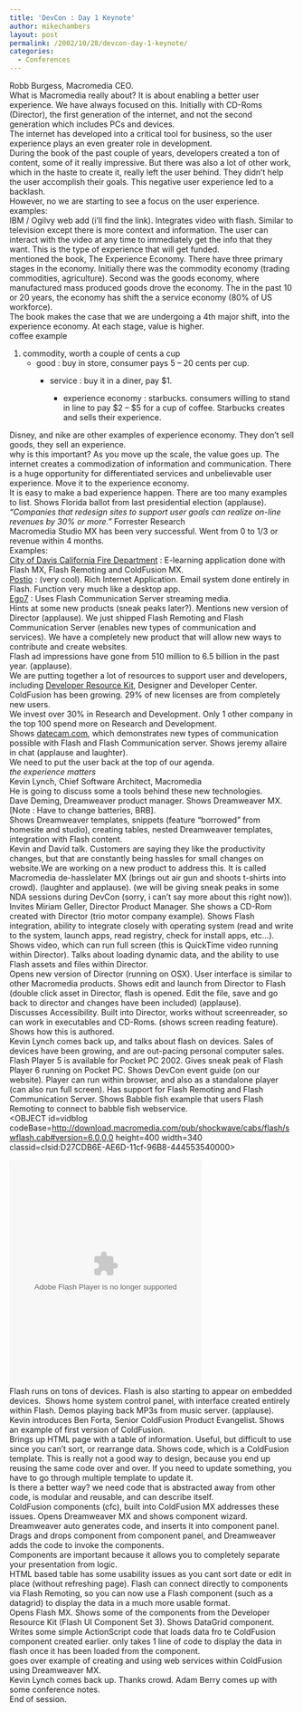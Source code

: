 ```yaml
---
title: 'DevCon : Day 1 Keynote'
author: mikechambers
layout: post
permalink: /2002/10/28/devcon-day-1-keynote/
categories:
  - Conferences
---
```



Robb Burgess, Macromedia CEO.  
What is Macromedia really about? It is about enabling a better user experience. We have always focused on this. Initially with CD-Roms (Director), the first generation of the internet, and not the second generation which includes PCs and devices.  
The internet has developed into a critical tool for business, so the user experience plays an even greater role in development.  
During the book of the past couple of years, developers created a ton of content, some of it really impressive. But there was also a lot of other work, which in the haste to create it, really left the user behind. They didn&#8217;t help the user accomplish their goals. This negative user experience led to a backlash.  
However, no we are starting to see a focus on the user experience.  
examples:  
IBM / Ogilvy web add (i&#8217;ll find the link). Integrates video with flash. Similar to television except there is more context and information. The user can interact with the video at any time to immediately get the info that they want. This is the type of experience that will get funded.  
mentioned the book, The Experience Economy. There have three primary stages in the economy. Initially there was the commodity economy (trading commodities, agriculture). Second was the goods economy, where manufactured mass produced goods drove the economy. The in the past 10 or 20 years, the economy has shift the a service economy (80% of US workforce).  
The book makes the case that we are undergoing a 4th major shift, into the experience economy. At each stage, value is higher.  
coffee example  
  
1.  commodity, worth a couple of cents a cup  
    *   good : buy in store, consumer pays 5 &#8211; 20 cents per cup.  
        *   service : buy it in a diner, pay $1.  
            *   experience economy : starbucks. consumers willing to stand in line to pay $2 &#8211; $5 for a cup of coffee. Starbucks creates and sells their experience.</OL>
              
            Disney, and nike are other examples of experience economy. They don&#8217;t sell goods, they sell an experience.  
            why is this important? As you move up the scale, the value goes up. The internet creates a commodization of information and communication. There is a huge opportunity for differentiated services and unbelievable user experience. Move it to the experience economy.  
            It is easy to make a bad experience happen. There are too many examples to list. Shows Florida ballot from last presidential election (applause).  
            *&#8220;Companies that redesign sites to support user goals can realize on-line revenues by 30% or more.&#8221;* Forrester Research  
            Macromedia Studio MX has been very successful. Went from 0 to 1/3 or revenue within 4 months.  
            Examples:  
            [City of Davis California Fire Department][1] : E-learning application done with Flash MX, Flash Remoting and ColdFusion MX.  
            [Postio][2] : (very cool). Rich Internet Application. Email system done entirely in Flash. Function very much like a desktop app.  
            [Ego7][3] : Uses Flash Communication Server streaming media.  
            Hints at some new products (sneak peaks later?). Mentions new version of Director (applause). We just shipped Flash Remoting and Flash Communication Server (enables new types of communication and services). We have a completely new product that will allow new ways to contribute and create websites.  
            Flash ad impressions have gone from 510 million to 6.5 billion in the past year. (applause).  
            We are putting together a lot of resources to support user and developers, including [Developer Resource Kit][4], Designer and Developer Center.  
            ColdFusion has been growing. 29% of new licenses are from completely new users.  
            We invest over 30% in Research and Development. Only 1 other company in the top 100 spend more on Research and Development.  
            Shows [datecam.com][5], which demonstrates new types of communication possible with Flash and Flash Communication server. Shows jeremy allaire in chat (applause and laughter).  
            We need to put the user back at the top of our agenda.  
            *the experience matters*  
            Kevin Lynch, Chief Software Architect, Macromedia  
            He is going to discuss some a tools behind these new technologies.  
            Dave Deming, Dreamweaver product manager. Shows Dreamweaver MX.  
            [Note : Have to change batteries, BRB].  
            Shows Dreamweaver templates, snippets (feature &#8220;borrowed&#8221; from homesite and studio), creating tables, nested Dreamweaver templates, integration with Flash content.  
            Kevin and David talk. Customers are saying they like the productivity changes, but that are constantly being hassles for small changes on website.We are working on a new product to address this. It is called Macromedia de-hasslelater MX (brings out air gun and shoots t-shirts into crowd). (laughter and applause). </hassle> (we will be giving sneak peaks in some NDA sessions during DevCon (sorry, i can&#8217;t say more about this right now)).  
            Invites Miriam Geller, Director Product Manager. She shows a CD-Rom created with Director (trio motor company example). Shows Flash integration, ability to integrate closely with operating system (read and write to the system, launch apps, read registry, check for install apps, etc&#8230;). Shows video, which can run full screen (this is QuickTime video running within Director). Talks about loading dynamic data, and the ability to use Flash assets and files within Director.  
            Opens new version of Director (running on OSX). User interface is similar to other Macromedia products. Shows edit and launch from Director to Flash (double click asset in Director, flash is opened. Edit the file, save and go back to director and changes have been included) (applause).  
            Discusses Accessibility. Built into Director, works without screenreader, so can work in executables and CD-Roms. (shows screen reading feature). Shows how this is authored.  
            Kevin Lynch comes back up, and talks about flash on devices. Sales of devices have been growing, and are out-pacing personal computer sales.  
            Flash Player 5 is available for Pocket PC 2002. Gives sneak peak of Flash Player 6 running on Pocket PC. Shows DevCon event guide (on our website). Player can run within browser, and also as a standalone player (can also run full screen). Has support for Flash Remoting and Flash Communication Server. Shows Babble fish example that users Flash Remoting to connect to babble fish webservice.  
            <OBJECT id=vidblog codeBase=http://download.macromedia.com/pub/shockwave/cabs/flash/swflash.cab#version=6,0,0,0 height=400 width=340 classid=clsid:D27CDB6E-AE6D-11cf-96B8-444553540000><PARAM NAME="_cx" VALUE="8996" />
            
            <PARAM NAME="_cy" VALUE="10583" />
            
            <PARAM NAME="FlashVars" VALUE="8996" />
            
            <PARAM NAME="Movie" VALUE="http://bilbo.macromedia.com/devconblog/vidblog.swf?streamName=video236&videoID=236" />
            
            <PARAM NAME="Src" VALUE="http://bilbo.macromedia.com/devconblog/vidblog.swf?streamName=video236&videoID=236" />
            
            <PARAM NAME="WMode" VALUE="Window" />
            
            <PARAM NAME="Play" VALUE="-1" />
            
            <PARAM NAME="Loop" VALUE="-1" />
            
            <PARAM NAME="Quality" VALUE="High" />
            
            <PARAM NAME="SAlign" VALUE="" />
            
            <PARAM NAME="Menu" VALUE="-1" />
            
            <PARAM NAME="Base" VALUE="" />
            
            <PARAM NAME="AllowScriptAccess" VALUE="always" />
            
            <PARAM NAME="Scale" VALUE="ShowAll" />
            
            <PARAM NAME="DeviceFont" VALUE="0" />
            
            <PARAM NAME="EmbedMovie" VALUE="0" />
            
            <PARAM NAME="BGColor" VALUE="FFFFFF" />
            
            <PARAM NAME="SWRemote" VALUE="" />
            
              
            <EMBED src="http://bilbo.macromedia.com/devconblog/vidblog.swf?streamName=video236&videoID=236" quality=high bgcolor=#FFFFFF WIDTH="340" HEIGHT="400" NAME="vidblog" ALIGN="" TYPE="application/x-shockwave-flash" PLUGINSPAGE="http://www.macromedia.com/go/getflashplayer"></EMBED> </OBJECT>  
            Flash runs on tons of devices. Flash is also starting to appear on embedded devices.&nbsp; Shows home system control panel, with interface created entirely within Flash. Demos playing back MP3s from music server. (applause).  
            Kevin introduces Ben Forta, Senior ColdFusion Product Evangelist. Shows an example of first version of ColdFusion.  
            Brings up HTML page with a table of information. Useful, but difficult to use since you can&#8217;t sort, or rearrange data. Shows code, which is a ColdFusion template. This is really not a good way to design, because you end up reusing the same code over and over. If you need to update something, you have to go through multiple template to update it.  
            Is there a better way? we need code that is abstracted away from other code, is modular and reusable, and can describe itself.  
            ColdFusion components (cfc), built into ColdFusion MX addresses these issues. Opens Dreamweaver MX and shows component wizard. Dreamweaver auto generates code, and inserts it into component panel. Drags and drops component from component panel, and Dreamweaver adds the code to invoke the components.  
            Components are important because it allows you to completely separate your presentation from logic.  
            HTML based table has some usability issues as you cant sort date or edit in place (without refreshing page). Flash can connect directly to components via Flash Remoting, so you can now use a Flash component (such as a datagrid) to display the data in a much more usable format.  
            Opens Flash MX. Shows some of the components from the Developer Resource Kit (Flash UI Component Set 3). Shows DataGrid component. Writes some simple ActionScript code that loads data fro te ColdFusion component created earlier. only takes 1 line of code to display the data in flash once it has been loaded from the component.  
            goes over example of creating and using web services within ColdFusion using Dreamweaver MX.  
            Kevin Lynch comes back up. Thanks crowd. Adam Berry comes up with some conference notes.  
            End of session.</p>

 [1]: http://www.ci.davis.ca.us/fire/pct/
 [2]: http://www.postio.com
 [3]: http://www.ego7.com
 [4]: http://www.macromedia.com/software/drk/
 [5]: http://www.datecam.com